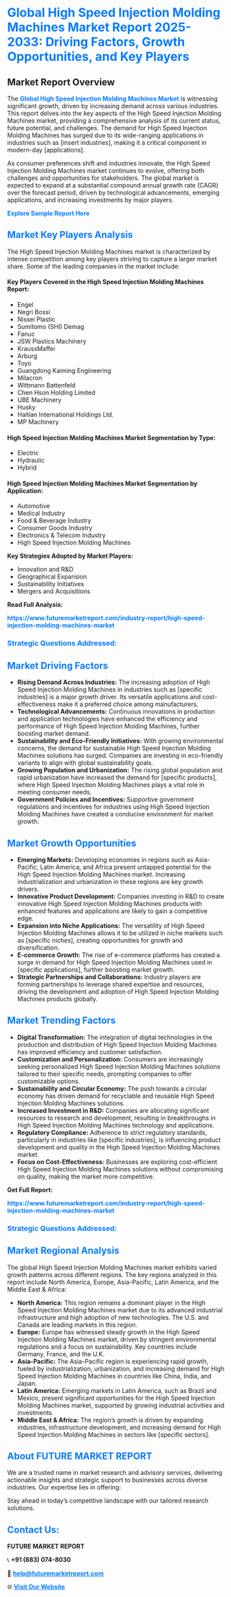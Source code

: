 <h1 style="color: #007BFF;">Global High Speed Injection Molding Machines Market Report 2025-2033: Driving Factors, Growth Opportunities, and Key Players</h1>

<section id="overview">
<h2>Market Report Overview</h2>
<p>The <a href="https://www.futuremarketreport.com/industry-report/high-speed-injection-molding-machines-market" style="color: #007BFF; text-decoration: none;"><strong>Global High Speed Injection Molding Machines Market</strong></a> is witnessing significant growth, driven by increasing demand across various industries. This report delves into the key aspects of the High Speed Injection Molding Machines market, providing a comprehensive analysis of its current status, future potential, and challenges. The demand for High Speed Injection Molding Machines has surged due to its wide-ranging applications in industries such as [insert industries], making it a critical component in modern-day [applications].</p>
<p>As consumer preferences shift and industries innovate, the High Speed Injection Molding Machines market continues to evolve, offering both challenges and opportunities for stakeholders. The global market is expected to expand at a substantial compound annual growth rate (CAGR) over the forecast period, driven by technological advancements, emerging applications, and increasing investments by major players.</p>
</section>

<section id="overview">
<p><a href="https://www.futuremarketreport.com/request-sample/reportId=124337" style="color: #007BFF; text-decoration: none;"><strong>Explore Sample Report Here</strong></a></p>
</section>

<section id="key-players">
<h2 style="color: #007BFF;">Market Key Players Analysis</h2>
<p>The High Speed Injection Molding Machines market is characterized by intense competition among key players striving to capture a larger market share. Some of the leading companies in the market include:</p>
<h4>Key Players Covered in the High Speed Injection Molding Machines Report:</h4>
<ul><li>Engel</li><li>Negri Bossi</li><li>Nissei Plastic</li><li>Sumitomo (SHI) Demag</li><li>Fanuc</li><li>JSW Plastics Machinery</li><li>KraussMaffei</li><li>Arburg</li><li>Toyo</li><li>Guangdong Kaiming Engineering</li><li>Milacron</li><li>Wittmann Battenfeld</li><li>Chen Hson Holding Limited</li><li>UBE Machinery</li><li>Husky</li><li>Haitian International Holdings Ltd.</li><li>MP Machinery</li></ul>
<h4>High Speed Injection Molding Machines Market Segmentation by Type:</h4>
<ul><li>Electric</li><li>Hydraulic</li><li>Hybrid</li></ul>

<h4>High Speed Injection Molding Machines Market Segmentation by Application:</h4>
<ul><li>Automotive</li><li>Medical Industry</li><li>Food &amp; Beverage Industry</li><li>Consumer Goods Industry</li><li>Electronics &amp; Telecom Industry</li><li>High Speed Injection Molding Machines</li></ul>
<p><strong>Key Strategies Adopted by Market Players:</strong></p>
<ul>
<li>Innovation and R&D</li>
<li>Geographical Expansion</li>
<li>Sustainability Initiatives</li>
<li>Mergers and Acquisitions</li>
</ul>
</section>

<section>
<p><strong>Read Full Analysis: </strong></p><a href="https://www.futuremarketreport.com/industry-report/high-speed-injection-molding-machines-market" style="color: #007BFF; text-decoration: none;"><strong>https://www.futuremarketreport.com/industry-report/high-speed-injection-molding-machines-market</strong></a>
<h3 style="color: #007BFF;">Strategic Questions Addressed:</h3>
</section>

<section id="driving-factors">
<h2 style="color: #007BFF;">Market Driving Factors</h2>
<ul>
<li><strong>Rising Demand Across Industries:</strong> The increasing adoption of High Speed Injection Molding Machines in industries such as [specific industries] is a major growth driver. Its versatile applications and cost-effectiveness make it a preferred choice among manufacturers.</li>
<li><strong>Technological Advancements:</strong> Continuous innovations in production and application technologies have enhanced the efficiency and performance of High Speed Injection Molding Machines, further boosting market demand.</li>
<li><strong>Sustainability and Eco-Friendly Initiatives:</strong> With growing environmental concerns, the demand for sustainable High Speed Injection Molding Machines solutions has surged. Companies are investing in eco-friendly variants to align with global sustainability goals.</li>
<li><strong>Growing Population and Urbanization:</strong> The rising global population and rapid urbanization have increased the demand for [specific products], where High Speed Injection Molding Machines plays a vital role in meeting consumer needs.</li>
<li><strong>Government Policies and Incentives:</strong> Supportive government regulations and incentives for industries using High Speed Injection Molding Machines have created a conducive environment for market growth.</li>
</ul>
</section>

<section id="growth-opportunities">
<h2 style="color: #007BFF;">Market Growth Opportunities</h2>
<ul>
<li><strong>Emerging Markets:</strong> Developing economies in regions such as Asia-Pacific, Latin America, and Africa present untapped potential for the High Speed Injection Molding Machines market. Increasing industrialization and urbanization in these regions are key growth drivers.</li>
<li><strong>Innovative Product Development:</strong> Companies investing in R&D to create innovative High Speed Injection Molding Machines products with enhanced features and applications are likely to gain a competitive edge.</li>
<li><strong>Expansion into Niche Applications:</strong> The versatility of High Speed Injection Molding Machines allows it to be utilized in niche markets such as [specific niches], creating opportunities for growth and diversification.</li>
<li><strong>E-commerce Growth:</strong> The rise of e-commerce platforms has created a surge in demand for High Speed Injection Molding Machines used in [specific applications], further boosting market growth.</li>
<li><strong>Strategic Partnerships and Collaborations:</strong> Industry players are forming partnerships to leverage shared expertise and resources, driving the development and adoption of High Speed Injection Molding Machines products globally.</li>
</ul>
</section>

<section id="trending-factors">
<h2 style="color: #007BFF;">Market Trending Factors</h2>
<ul>
<li><strong>Digital Transformation:</strong> The integration of digital technologies in the production and distribution of High Speed Injection Molding Machines has improved efficiency and customer satisfaction.</li>
<li><strong>Customization and Personalization:</strong> Consumers are increasingly seeking personalized High Speed Injection Molding Machines solutions tailored to their specific needs, prompting companies to offer customizable options.</li>
<li><strong>Sustainability and Circular Economy:</strong> The push towards a circular economy has driven demand for recyclable and reusable High Speed Injection Molding Machines solutions.</li>
<li><strong>Increased Investment in R&D:</strong> Companies are allocating significant resources to research and development, resulting in breakthroughs in High Speed Injection Molding Machines technology and applications.</li>
<li><strong>Regulatory Compliance:</strong> Adherence to strict regulatory standards, particularly in industries like [specific industries], is influencing product development and quality in the High Speed Injection Molding Machines market.</li>
<li><strong>Focus on Cost-Effectiveness:</strong> Businesses are exploring cost-efficient High Speed Injection Molding Machines solutions without compromising on quality, making the market more competitive.</li>
</ul>
</section>

<section>
<p><strong>Get Full Report: </strong></p><a href="https://www.futuremarketreport.com/industry-report/high-speed-injection-molding-machines-market" style="color: #007BFF; text-decoration: none;"><strong>https://www.futuremarketreport.com/industry-report/high-speed-injection-molding-machines-market</strong></a>
<h3 style="color: #007BFF;">Strategic Questions Addressed:</h3>
</section>


<section id="regional-analysis">
<h2 style="color: #007BFF;">Market Regional Analysis</h2>
<p>The global High Speed Injection Molding Machines market exhibits varied growth patterns across different regions. The key regions analyzed in this report include North America, Europe, Asia-Pacific, Latin America, and the Middle East & Africa:</p>
<ul>
<li><strong>North America:</strong> This region remains a dominant player in the High Speed Injection Molding Machines market due to its advanced industrial infrastructure and high adoption of new technologies. The U.S. and Canada are leading markets in this region.</li>
<li><strong>Europe:</strong> Europe has witnessed steady growth in the High Speed Injection Molding Machines market, driven by stringent environmental regulations and a focus on sustainability. Key countries include Germany, France, and the U.K.</li>
<li><strong>Asia-Pacific:</strong> The Asia-Pacific region is experiencing rapid growth, fueled by industrialization, urbanization, and increasing demand for High Speed Injection Molding Machines in countries like China, India, and Japan.</li>
<li><strong>Latin America:</strong> Emerging markets in Latin America, such as Brazil and Mexico, present significant opportunities for the High Speed Injection Molding Machines market, supported by growing industrial activities and investments.</li>
<li><strong>Middle East & Africa:</strong> The region’s growth is driven by expanding industries, infrastructure development, and increasing demand for High Speed Injection Molding Machines in sectors like [specific sectors].</li>
</ul>
</section>

<footer>
<h2 style="color: #007BFF;">About FUTURE MARKET REPORT</h2>
<p>We are a trusted name in market research and advisory services, delivering actionable insights and strategic support to businesses across diverse industries. Our expertise lies in offering:</p>

<p>Stay ahead in today’s competitive landscape with our tailored research solutions.</p>

<h2 style="color: #007BFF;">Contact Us:</h2>
<p><strong>FUTURE MARKET REPORT</strong></p>
<p>📞 <strong>+91 (883) 074-8030</strong></p>
<p>📧 <strong><a href="mailto:help@futuremarketreport.com" style="color: #007BFF;">help@futuremarketreport.com</a></strong></p>
<p>🌐 <strong><a href="https://www.futuremarketreport.com/" style="color: #007BFF;">Visit Our Website</a></strong></p>
</footer>
